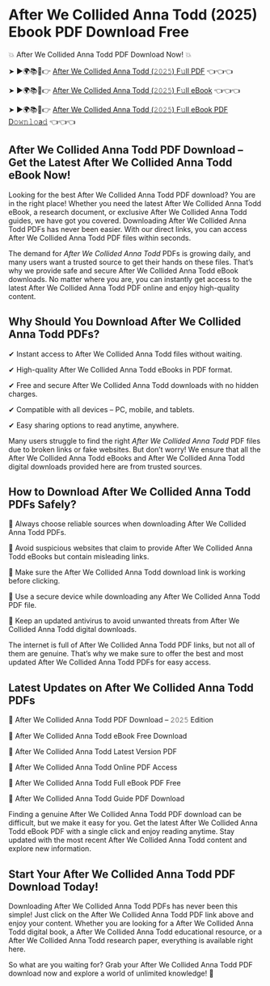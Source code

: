 # After We Collided Anna Todd (2025) Ebook PDF Download Free

💥 After We Collided Anna Todd PDF Download Now! 💥

➤ ►🌍📚📱👉 [After We Collided Anna Todd (𝟸𝟶𝟸𝟻) F𝚞ll PDF](https://getpdf.xyz/after-we-collided-anna-todd) 👈👈👈


➤ ►🌍📚📱👉 [After We Collided Anna Todd (𝟸𝟶𝟸𝟻) F𝚞ll eBook](https://getpdf.xyz/after-we-collided-anna-todd) 👈👈👈


➤ ►🌍📚📱👉 [After We Collided Anna Todd (𝟸𝟶𝟸𝟻) F𝚞ll eBook PDF D𝚘𝚠𝚗𝚕𝚘a𝚍](https://getpdf.xyz/after-we-collided-anna-todd) 👈👈👈


## After We Collided Anna Todd PDF Download – Get the Latest After We Collided Anna Todd eBook Now!

Looking for the best After We Collided Anna Todd PDF download? You are in the right place! Whether you need the latest After We Collided Anna Todd eBook, a research document, or exclusive After We Collided Anna Todd guides, we have got you covered. Downloading After We Collided Anna Todd PDFs has never been easier. With our direct links, you can access After We Collided Anna Todd PDF files within seconds.

The demand for *After We Collided Anna Todd* PDFs is growing daily, and many users want a trusted source to get their hands on these files. That’s why we provide safe and secure After We Collided Anna Todd eBook downloads. No matter where you are, you can instantly get access to the latest After We Collided Anna Todd PDF online and enjoy high-quality content.

## Why Should You Download After We Collided Anna Todd PDFs?

✔ Instant access to After We Collided Anna Todd files without waiting.

✔ High-quality After We Collided Anna Todd eBooks in PDF format.

✔ Free and secure After We Collided Anna Todd downloads with no hidden charges.

✔ Compatible with all devices – PC, mobile, and tablets.

✔ Easy sharing options to read anytime, anywhere.

Many users struggle to find the right *After We Collided Anna Todd* PDF files due to broken links or fake websites. But don’t worry! We ensure that all the After We Collided Anna Todd eBooks and After We Collided Anna Todd digital downloads provided here are from trusted sources.

## How to Download After We Collided Anna Todd PDFs Safely?

📌 Always choose reliable sources when downloading After We Collided Anna Todd PDFs.

📌 Avoid suspicious websites that claim to provide After We Collided Anna Todd eBooks but contain misleading links.

📌 Make sure the After We Collided Anna Todd download link is working before clicking.

📌 Use a secure device while downloading any After We Collided Anna Todd PDF file.

📌 Keep an updated antivirus to avoid unwanted threats from After We Collided Anna Todd digital downloads.

The internet is full of After We Collided Anna Todd PDF links, but not all of them are genuine. That’s why we make sure to offer the best and most updated After We Collided Anna Todd PDFs for easy access.

## Latest Updates on After We Collided Anna Todd PDFs

🔹 After We Collided Anna Todd PDF Download – 𝟸𝟶𝟸𝟻 Edition

🔹 After We Collided Anna Todd eBook Free Download

🔹 After We Collided Anna Todd Latest Version PDF

🔹 After We Collided Anna Todd Online PDF Access

🔹 After We Collided Anna Todd Full eBook PDF Free

🔹 After We Collided Anna Todd Guide PDF Download

Finding a genuine After We Collided Anna Todd PDF download can be difficult, but we make it easy for you. Get the latest After We Collided Anna Todd eBook PDF with a single click and enjoy reading anytime. Stay updated with the most recent After We Collided Anna Todd content and explore new information.

## Start Your After We Collided Anna Todd PDF Download Today!

Downloading After We Collided Anna Todd PDFs has never been this simple! Just click on the After We Collided Anna Todd PDF link above and enjoy your content. Whether you are looking for a After We Collided Anna Todd digital book, a After We Collided Anna Todd educational resource, or a After We Collided Anna Todd research paper, everything is available right here.

So what are you waiting for? Grab your After We Collided Anna Todd PDF download now and explore a world of unlimited knowledge! 🚀